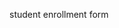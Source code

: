 
student enrollment form 
[](file:///D:/Nikhit/FrontEnd_Stuff/practice_projects/LGM_projects/task_3/index.html.md)
